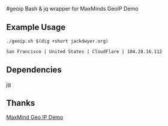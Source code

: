 #geoip
Bash & jq wrapper for MaxMinds GeoIP Demo

## Example Usage
`./geoip.sh $(dig +short jackdwyer.org)`

`San Francisco | United States | CloudFlare | 104.28.16.112`

## Dependencies
[jq](https://stedolan.github.io/jq/)

## Thanks
[MaxMind Geo IP Demo](https://www.maxmind.com/en/geoip-demo)
